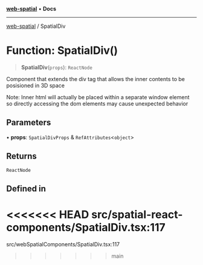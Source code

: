 [**web-spatial**](../README.md) • **Docs**

***

[web-spatial](../globals.md) / SpatialDiv

# Function: SpatialDiv()

> **SpatialDiv**(`props`): `ReactNode`

Component that extends the div tag that allows the inner contents to be posisioned in 3D space

Note: Inner html will actually be placed within a separate window element so directly accessing the dom elements may cause unexpected behavior

## Parameters

• **props**: `SpatialDivProps` & `RefAttributes`\<`object`\>

## Returns

`ReactNode`

## Defined in

<<<<<<< HEAD
src/spatial-react-components/SpatialDiv.tsx:117
=======
src/webSpatialComponents/SpatialDiv.tsx:117
>>>>>>> main
